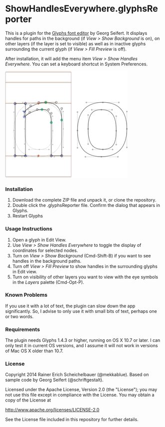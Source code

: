 # ShowHandlesEverywhere.glyphsReporter

This is a plugin for the [Glyphs font editor](http://glyphsapp.com/) by Georg Seifert. It displays handles for paths in the background (if *View > Show Background* is on), on other layers (if the layer is set to visible) as well as in inactive glyphs surrounding the current glyph (if *View > Fill Preview* is off).

After installation, it will add the menu item *View > Show Handles Everywhere*.
You can set a keyboard shortcut in System Preferences.

![Handles are displayed everywhere.](ShowHandlesEverywhere.png "Show Handles Everywhere Screenshot")

### Installation

1. Download the complete ZIP file and unpack it, or clone the repository.
2. Double click the .glyphsReporter file. Confirm the dialog that appears in Glyphs.
3. Restart Glyphs

### Usage Instructions

1. Open a glyph in Edit View.
2. Use *View > Show Handles Everywhere* to toggle the display of coordinates for selected nodes.
3. Turn on *View > Show Background* (Cmd-Shift-B) if you want to see handles in the background paths.
4. Turn off *View > Fill Preview* to show handles in the surrounding glyphs in Edit view.
5. Turn on visibility of other layers you want to view with the eye symbols in the *Layers* palette (Cmd-Opt-P).

### Known Problems

If you use it with a lot of text, the plugin can slow down the app significantly. So, I advise to only use it with small bits of text, perhaps one or two words.

### Requirements

The plugin needs Glyphs 1.4.3 or higher, running on OS X 10.7 or later. I can only test it in current OS versions, and I assume it will not work in versions of Mac OS X older than 10.7.

### License

Copyright 2014 Rainer Erich Scheichelbauer (@mekkablue).
Based on sample code by Georg Seifert (@schriftgestalt).

Licensed under the Apache License, Version 2.0 (the "License");
you may not use this file except in compliance with the License.
You may obtain a copy of the License at

http://www.apache.org/licenses/LICENSE-2.0

See the License file included in this repository for further details.
